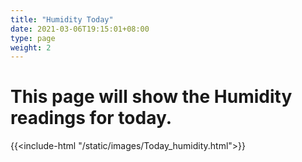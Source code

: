 ```yaml
---
title: "Humidity Today"
date: 2021-03-06T19:15:01+08:00
type: page
weight: 2
---
```


# This page will show the Humidity readings for today.

{{<include-html "/static/images/Today_humidity.html">}}

